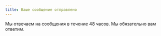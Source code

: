 ```yaml
---
title: Ваше сообщение отправлено
---
```

Мы отвечаем на сообщения в течение 48 часов. Мы обязательно вам ответим.
